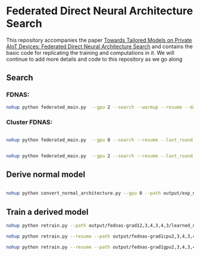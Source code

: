 # Federated Direct Neural Architecture Search

This repository accompanies the paper [Towards Tailored Models on Private AIoT Devices: Federated Direct Neural Architecture Search](https://www.researchgate.net/publication/358814243_Towards_Tailored_Models_on_Private_AIoT_Devices_Federated_Direct_Neural_Architecture_Search) and contains the basic code for replicating the training and computations in it. We will continue to add more details and code to this repository as we go along

## Search
### FDNAS:
```sh
nohup python federated_main.py  --gpu 2 --search --warmup --resume --dataset_location /home/grouplcheng/data/zch/dataset/cifar100/ --train_batch_size 128 --test_batch_size 128 --init_lr 0.025 --arch_algo grad --arch_lr 0.025 > 1.out 2>&1 &
```

### Cluster FDNAS:
```sh

nohup python federated_main.py  --gpu 0 --search --resume --last_round 175 --dataset_location /home/grouplcheng/data/zch/dataset/cifar100/ --train_batch_size 128 --test_batch_size 128 --init_lr 0.025 --arch_algo grad --arch_lr 0.025 --target_hardware cpu --object_to_search cpu --grad_binary_mode two --grad_reg_loss_type add#linear --grad_reg_loss_lambda 0.05 > cls_cpu.out 2>&1 &


nohup python federated_main.py  --gpu 2 --search --resume --last_round 175 --dataset_location /home/grouplcheng/data/zch/dataset/cifar100/ --train_batch_size 128 --test_batch_size 128 --init_lr 0.025 --arch_algo grad --arch_lr 0.025 --target_hardware gpu8 --object_to_search gpu8 --grad_binary_mode two --grad_reg_loss_type add#linear --grad_reg_loss_lambda 0.05 > cls_gpu.out 2>&1 &
```
## Derive normal model
```sh

nohup python convert_normal_architecture.py --gpu 0 --path output/exp_name/ --dataset_location /home/grouplcheng/data/zch/dataset/cifar100/ > cvt.out 2>&1 &
```
## Train a derived model
```sh
nohup python retrain.py --path output/fednas-grad12,3,4,3,4,3/learned_net --gpu 3 --resume --dataset_location /home/grouplcheng/data/zch/dataset/cifar100/ --train_batch_size 256 --test_batch_size 256 --init_lr 0.05 > 2.out 2>&1 &

nohup python retrain.py --resume --path output/fednas-grad1cpu2,3,4,3,4,3/learned_net --object_to_retrain cpu --gpu 0  --dataset_location /home/grouplcheng/data/zch/dataset/cifar100/ --train_batch_size 128 --test_batch_size 128 --init_lr 0.025 --last_round 300 > 160to250round_cpu_retrain.out 2>&1 &

nohup python retrain.py --resume --path output/fednas-grad1gpu2,3,4,3,4,3/learned_net --object_to_retrain gpu8 --gpu 0  --dataset_location /home/grouplcheng/data/zch/dataset/cifar100/ --train_batch_size 128 --test_batch_size 128 --init_lr 0.025 --last_round 300 > 160to250round_gpu_retrain.out 2>&1 &
```